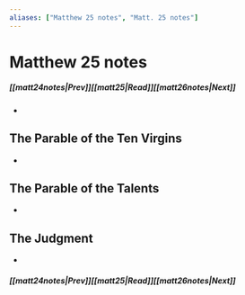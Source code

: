 ```yaml
---
aliases: ["Matthew 25 notes", "Matt. 25 notes"]
---
```

# Matthew 25 notes
##### <span class=arrow-left></span>[[matt24notes|Prev]]<span class=navigation-separator></span>[[matt25|Read]]<span class=navigation-separator></span>[[matt26notes|Next]]<span class=arrow-right></span>
- 
## The Parable of the Ten Virgins
- 
## The Parable of the Talents
- 
## The Judgment
- 
##### <span class=arrow-left></span>[[matt24notes|Prev]]<span class=navigation-separator></span>[[matt25|Read]]<span class=navigation-separator></span>[[matt26notes|Next]]<span class=arrow-right></span>